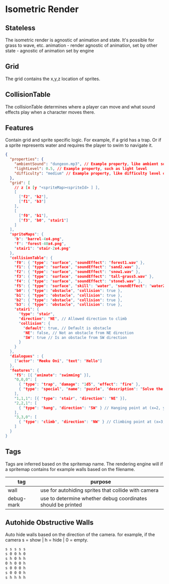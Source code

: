 # Isometric Render

## Stateless

The isometric render is agnostic of animation and state. It's possible for grass
to wave, etc. animation - render agnostic of animation, set by other state -
agnostic of animation set by engine

## Grid

The grid contains the x,y,z location of sprites.

## CollisionTable

The collisionTable determines where a player can move and what sound effects
play when a character moves there.

## Features

Contain grid and sprite specific logic. For example, if a grid has a trap. Or if
a sprite represents water and requires the player to swim to navigate it.

```json
{
  "properties": {
    "ambientSound": "dungeon.mp3", // Example property, like ambient sound for the area
    "lightLevel": 0.5, // Example property, such as light level
    "difficulty": "medium" // Example property, like difficulty level of the area
  },
  "grid": [
    // z [x [y "<spriteMap><spriteId> ] ],
    [
      ["f2", "b2"],
      ["f1", "b3"]
    ],
    [
      ["f0", "b1"],
      ["f3", "b0", "stair1"]
    ]
  ],
  "spriteMaps": {
    "b": "barrel-4x4.png",
    "f": "forest-40x4.png",
    "stair1": "stair-2x4.png"
  },
  "collisionTable": {
    "f0": { "type": "surface", "soundEffect": "forest1.wav" },
    "f1": { "type": "surface", "soundEffect": "sand2.wav" },
    "f2": { "type": "surface", "soundEffect": "snow1.wav" },
    "f3": { "type": "surface", "soundEffect": "tall-grass5.wav" },
    "f4": { "type": "surface", "soundEffect": "stone5.wav" },
    "f5": { "type": "surface", "skill": "water", "soundEffect": "water2.wav" },
    "b0": { "type": "obstacle", "collision": true },
    "b1": { "type": "obstacle", "collision": true },
    "b2": { "type": "obstacle", "collision": true },
    "b3": { "type": "obstacle", "collision": true },
    "stair1": {
      "type": "stair",
      "direction": "NE", // Allowed direction to climb
      "collision": {
        "default": true, // Default is obstacle
        "NE": false, // Not an obstacle from NE direction
        "SW": true // Is an obstacle from SW direction
      }
    }
  },
  "dialogues" : {
    ["actor": "Meeku Oni", "text": "Hello"]
  },
  "features": {
    "f5": [{ "animate": "swimming" }],
    "0,0,0": [
      { "type": "trap", "damage": "1d5", "effect": "fire" },
      { "type": "special", "name": "puzzle", "description": "Solve the puzzle" }
    ],
    "1,1,1": [{ "type": "stair", "direction": "NE" }],
    "2,2,1": [
      { "type": "hang", "direction": "SW" } // Hanging point at (x=2, y=2, z=1)
    ],
    "3,3,0": [
      { "type": "climb", "direction": "NW" } // Climbing point at (x=3, y=3, z=0)
    ]
  }
}
```

## Tags

Tags are inferred based on the spritemap name. The rendering engine will if a
spritemap contains for example walls based on the filename.

| tag        | purpose                                                      |
| ---------- | ------------------------------------------------------------ |
| wall       | use for autohiding sprites that collide with camera          |
| debug-mark | use to determine whether debug coordinates should be printed |

## Autohide Obstructive Walls

Auto hide walls based on the direction of the camera. for example, if the camera
s = show | h = hide | 0 = empty.

```txt
s s s s s
s 0 0 h 0
s h 0 h h
0 h 0 0 h
s 0 0 0 h
s 0 0 0 h
s h h h h
```

